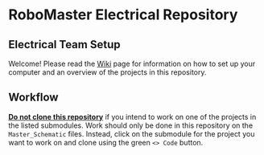 # RoboMaster Electrical Repository

## Electrical Team Setup 

Welcome!
Please read the [Wiki]( https://github.com/ut-ras/robomaster_electrical/wiki) page for information on how to set up your computer and an overview of the projects in this repository.

## Workflow

<ins>**Do not clone this repository**</ins> if you intend to work on one of the projects in the listed submodules. Work should only be done in this repository on the `Master_Schematic` files.
Instead, click on the submodule for the project you want to work on and clone using the green `<> Code` button.
